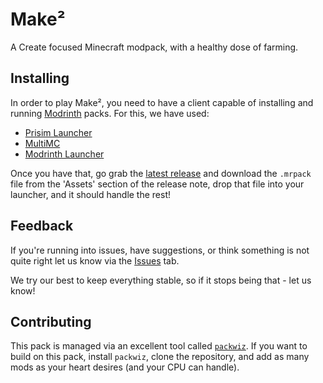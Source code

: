 #  Make²
A Create focused Minecraft modpack, with a healthy dose of farming.


## Installing
In order to play Make², you need to have a client capable of installing and
running [Modrinth](https://modrinth.com/) packs. For this, we have used:

* [Prisim Launcher](https://prismlauncher.org/)
* [MultiMC](https://multimc.org/)
* [Modrinth Launcher](https://modrinth.com/app)

Once you have that, go grab the [latest release](https://github.com/jordanocokoljic/mc-make2/releases/latest)
and download the `.mrpack` file from the 'Assets' section of the release note,
drop that file into your launcher, and it should handle the rest!


## Feedback
If you're running into issues, have suggestions, or think something is not
quite right let us know via the [Issues](https://github.com/jordanocokoljic/mc-make2/issues)
tab.

We try our best to keep everything stable, so if it stops being that - let us
know!


## Contributing
This pack is managed via an excellent tool called [`packwiz`](https://packwiz.infra.link/).
If you want to build on this pack, install `packwiz`, clone the repository, and add as
many mods as your heart desires (and your CPU can handle).
